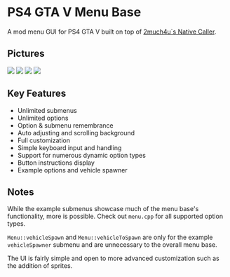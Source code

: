 # PS4 GTA V Menu Base
A mod menu GUI for PS4 GTA V built on top of [2much4u`s Native Caller](https://github.com/2much4u/PS4-GTA-V-Native-Caller).

## Pictures
<img src="https://i.gyazo.com/f214b89550089a50e90923aa59632625.png" />
<img src="https://i.gyazo.com/a60edd6687e75be105c823fc37f3d3b1.png" />
<img src="https://i.gyazo.com/5d44b992caadf9d66321d84e36493844.png" />
<img src="https://i.gyazo.com/0781c10337e2be48f06d090bfbbd1518.png" />

## Key Features
* Unlimited submenus
* Unlimited options
* Option & submenu remembrance
* Auto adjusting and scrolling background
* Full customization
* Simple keyboard input and handling
* Support for numerous dynamic option types
* Button instructions display
* Example options and vehicle spawner

## Notes
While the example submenus showcase much of the menu base's functionality, more is possible. Check out `menu.cpp` for all supported option types.

`Menu::vehicleSpawn` and `Menu::vehicleToSpawn` are only for the example `vehicleSpawner` submenu and are unnecessary to the overall menu base.

The UI is fairly simple and open to more advanced customization such as the addition of sprites.
